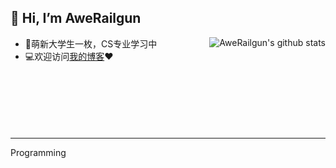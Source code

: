 ## 👋 Hi, I’m AweRailgun
<img align="right" src="https://github-readme-stats.vercel.app/api?username=awerailgun&show_icons=true&theme=buefy&count_private=true" alt="AweRailgun's github stats"/>


- 📖萌新大学生一枚，CS专业学习中
- 💻欢迎访问[我的博客](https://miku.ie)❤
<br><br><br><br><br><br><br>
****
Programming 




<!---
awerailgun/awerailgun is a ✨ special ✨ repository because its `README.md` (this file) appears on your GitHub profile.
You can click the Preview link to take a look at your changes.
--->
